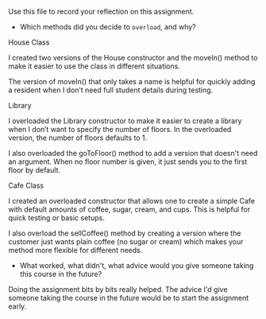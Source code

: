 Use this file to record your reflection on this assignment.

- Which methods did you decide to `overload`, and why?



House Class


I created two versions of the House constructor and the moveIn() method to make it easier to use the class in different situations.


The version of moveIn() that only takes a name is helpful for quickly adding a resident when I don’t need full student details during testing.


Library 


I overloaded the Library constructor to make it easier to create a library when I don’t want to specify the number of floors. In the overloaded version, the number of floors defaults to 1.


I also overloaded the goToFloor() method to add a version that doesn't need an argument. When no floor number is given, it just sends you to the first floor by default.


Cafe Class


I created an overloaded constructor that allows one to create a simple Cafe with default amounts of coffee, sugar, cream, and cups. This is helpful for quick testing or basic setups.


I also overload the sellCoffee() method by creating a version where the customer just wants plain coffee (no sugar or cream) which makes your method more flexible for different needs.
 



- What worked, what didn't, what advice would you give someone taking this course in the future?

Doing the assignment bits by bits really helped.
The advice I'd give someone taking the course in the future would be to start the assignment early.
